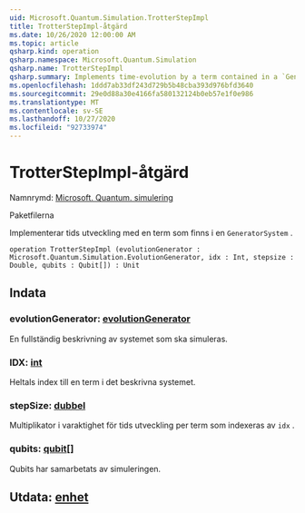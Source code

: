 ```yaml
---
uid: Microsoft.Quantum.Simulation.TrotterStepImpl
title: TrotterStepImpl-åtgärd
ms.date: 10/26/2020 12:00:00 AM
ms.topic: article
qsharp.kind: operation
qsharp.namespace: Microsoft.Quantum.Simulation
qsharp.name: TrotterStepImpl
qsharp.summary: Implements time-evolution by a term contained in a `GeneratorSystem`.
ms.openlocfilehash: 1ddd7ab33df243d729b5b48cba393d976bfd3640
ms.sourcegitcommit: 29e0d88a30e4166fa580132124b0eb57e1f0e986
ms.translationtype: MT
ms.contentlocale: sv-SE
ms.lasthandoff: 10/27/2020
ms.locfileid: "92733974"
---
```

# <a name="trotterstepimpl-operation"></a>TrotterStepImpl-åtgärd

Namnrymd: [Microsoft. Quantum. simulering](xref:Microsoft.Quantum.Simulation)

Paketfilerna [](https://nuget.org/packages/)


Implementerar tids utveckling med en term som finns i en `GeneratorSystem` .

```qsharp
operation TrotterStepImpl (evolutionGenerator : Microsoft.Quantum.Simulation.EvolutionGenerator, idx : Int, stepsize : Double, qubits : Qubit[]) : Unit
```


## <a name="input"></a>Indata

### <a name="evolutiongenerator--evolutiongenerator"></a>evolutionGenerator: [evolutionGenerator](xref:Microsoft.Quantum.Simulation.EvolutionGenerator)

En fullständig beskrivning av systemet som ska simuleras.


### <a name="idx--int"></a>IDX: [int](xref:microsoft.quantum.lang-ref.int)

Heltals index till en term i det beskrivna systemet.


### <a name="stepsize--double"></a>stepSize: [dubbel](xref:microsoft.quantum.lang-ref.double)

Multiplikator i varaktighet för tids utveckling per term som indexeras av `idx` .


### <a name="qubits--qubit"></a>qubits: [qubit](xref:microsoft.quantum.lang-ref.qubit)[]

Qubits har samarbetats av simuleringen.



## <a name="output--unit"></a>Utdata: [enhet](xref:microsoft.quantum.lang-ref.unit)

